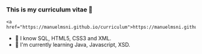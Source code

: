 ### This is my curriculum vitae 📝

    <a href="https://manuelmsni.github.io/curriculum">https://manuelmsni.github.io/curriculum</a>
    
- 📖 I know SQL, HTML5, CSS3 and XML.
- 🌱 I'm currently learning Java, Javascript, XSD.

